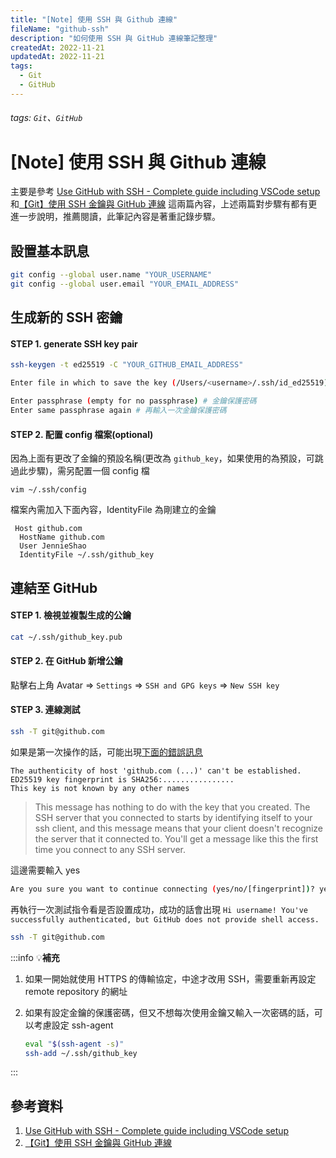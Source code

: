 ```yaml
---
title: "[Note] 使用 SSH 與 Github 連線"
fileName: "github-ssh"
description: "如何使用 SSH 與 GitHub 連線筆記整理"
createdAt: 2022-11-21
updatedAt: 2022-11-21
tags:
  - Git
  - GitHub
---
```

###### tags: `Git`、`GitHub`

# [Note] 使用 SSH 與 Github 連線

主要是參考 [Use GitHub with SSH - Complete guide including VSCode setup](https://awsm.page/git/use-github-with-ssh-complete-guide-including-vscode-setup/) 和[【Git】使用 SSH 金鑰與 GitHub 連線](https://cynthiachuang.github.io/Generating-a-Ssh-Key-and-Adding-It-to-the-Github/) 這兩篇內容，上述兩篇對步驟有都有更進一步說明，推薦閱讀，此筆記內容是著重記錄步驟。

## 設置基本訊息

```bash
git config --global user.name "YOUR_USERNAME"
git config --global user.email "YOUR_EMAIL_ADDRESS"
```



## 生成新的 SSH 密鑰

#### STEP 1. generate SSH key pair
```bash
ssh-keygen -t ed25519 -C "YOUR_GITHUB_EMAIL_ADDRESS"
```

```bash
Enter file in which to save the key (/Users/<username>/.ssh/id_ed25519): /Users/<username>/.ssh/gitub_key # 金鑰儲存的位置與檔名

Enter passphrase (empty for no passphrase) # 金鑰保護密碼
Enter same passphrase again # 再輸入一次金鑰保護密碼
```

#### STEP 2. 配置 config 檔案(optional)
因為上面有更改了金鑰的預設名稱(更改為 `github_key`，如果使用的為預設，可跳過此步驟)，需另配置一個 config 檔

```
vim ~/.ssh/config
```

檔案內需加入下面內容，IdentityFile 為剛建立的金鑰
```
 Host github.com
  HostName github.com
  User JennieShao
  IdentityFile ~/.ssh/github_key
```


## 連結至 GitHub

#### STEP 1. 檢視並複製生成的公鑰
```bash
cat ~/.ssh/github_key.pub
```

#### STEP 2. 在 GitHub 新增公鑰
點擊右上角 Avatar => `Settings` => `SSH and GPG keys` => `New SSH key`


#### STEP 3. 連線測試
```bash
ssh -T git@github.com
```


如果是第一次操作的話，可能出現[下面的錯誤訊息](https://stackoverflow.com/questions/71276591/how-to-unlink-the-previous-ssh-key-in-git)
```
The authenticity of host 'github.com (...)' can't be established.
ED25519 key fingerprint is SHA256:................
This key is not known by any other names
```
>This message has nothing to do with the key that you created. The SSH server that you connected to starts by identifying itself to your ssh client, and this message means that your client doesn't recognize the server that it connected to. You'll get a message like this the first time you connect to any SSH server.

這邊需要輸入 yes 
```bash
Are you sure you want to continue connecting (yes/no/[fingerprint])? yes
```

再執行一次測試指令看是否設置成功，成功的話會出現 `Hi username! You've successfully authenticated, but GitHub does not provide shell access.`
```bash
ssh -T git@github.com
```

:::info
:bulb:**補充**

1. 如果一開始就使用 HTTPS 的傳輸協定，中途才改用 SSH，需要重新再設定 remote repository 的網址
2. 如果有設定金鑰的保護密碼，但又不想每次使用金鑰又輸入一次密碼的話，可以考慮設定 ssh-agent
 
    ```bash
    eval "$(ssh-agent -s)"
    ssh-add ~/.ssh/github_key
    ```

:::


## 參考資料
1. [Use GitHub with SSH - Complete guide including VSCode setup](https://awsm.page/git/use-github-with-ssh-complete-guide-including-vscode-setup/)
2. [【Git】使用 SSH 金鑰與 GitHub 連線](https://cynthiachuang.github.io/Generating-a-Ssh-Key-and-Adding-It-to-the-Github/)